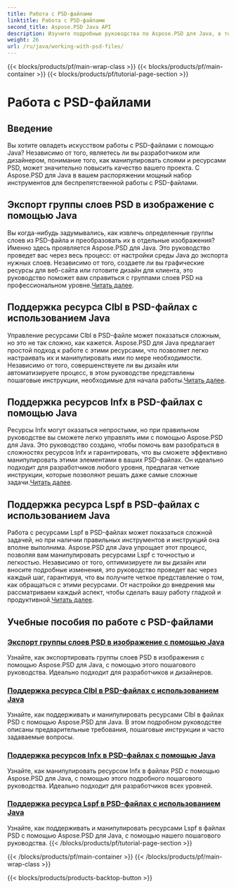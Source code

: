 ```yaml
---
title: Работа с PSD-файлами
linktitle: Работа с PSD-файлами
second_title: Aspose.PSD Java API
description: Изучите подробные руководства по Aspose.PSD для Java, в том числе о том, как экспортировать группы слоев PSD в изображения и манипулировать ресурсами Clbl, Infx и Lspf.
weight: 26
url: /ru/java/working-with-psd-files/
---
```


{{< blocks/products/pf/main-wrap-class >}}
{{< blocks/products/pf/main-container >}}
{{< blocks/products/pf/tutorial-page-section >}}

# Работа с PSD-файлами


## Введение

Вы хотите овладеть искусством работы с PSD-файлами с помощью Java? Независимо от того, являетесь ли вы разработчиком или дизайнером, понимание того, как манипулировать слоями и ресурсами PSD, может значительно повысить качество вашего проекта. С Aspose.PSD для Java в вашем распоряжении мощный набор инструментов для беспрепятственной работы с PSD-файлами.

## Экспорт группы слоев PSD в изображение с помощью Java

 Вы когда-нибудь задумывались, как извлечь определенные группы слоев из PSD-файла и преобразовать их в отдельные изображения? Именно здесь проявляется Aspose.PSD для Java. Это руководство проведет вас через весь процесс: от настройки среды Java до экспорта нужных слоев. Независимо от того, создаете ли вы графические ресурсы для веб-сайта или готовите дизайн для клиента, это руководство поможет вам справиться с группами слоев PSD на профессиональном уровне.[Читать далее](./export-psd-layer-group-to-image/).

## Поддержка ресурса Clbl в PSD-файлах с использованием Java

Управление ресурсами Clbl в PSD-файле может показаться сложным, но это не так сложно, как кажется. Aspose.PSD для Java предлагает простой подход к работе с этими ресурсами, что позволяет легко настраивать их и манипулировать ими по мере необходимости. Независимо от того, совершенствуете ли вы дизайн или автоматизируете процесс, в этом руководстве представлены пошаговые инструкции, необходимые для начала работы.[Читать далее](./support-clbl-resource-psd-files/).

## Поддержка ресурсов Infx в PSD-файлах с помощью Java

 Ресурсы Infx могут оказаться непростыми, но при правильном руководстве вы сможете легко управлять ими с помощью Aspose.PSD для Java. Это руководство создано, чтобы помочь вам разобраться в сложностях ресурсов Infx и гарантировать, что вы сможете эффективно манипулировать этими элементами в ваших PSD-файлах. Он идеально подходит для разработчиков любого уровня, предлагая четкие инструкции, которые позволяют решать даже самые сложные задачи.[Читать далее](./support-infx-resource-psd-files/).

## Поддержка ресурса Lspf в PSD-файлах с использованием Java

Работа с ресурсами Lspf в PSD-файлах может показаться сложной задачей, но при наличии правильных инструментов и инструкций она вполне выполнима. Aspose.PSD для Java упрощает этот процесс, позволяя вам манипулировать ресурсами Lspf с точностью и легкостью. Независимо от того, оптимизируете ли вы дизайн или вносите подробные изменения, это руководство проведет вас через каждый шаг, гарантируя, что вы получите четкое представление о том, как обращаться с этими ресурсами. От настройки до внедрения мы рассматриваем каждый аспект, чтобы сделать вашу работу гладкой и продуктивной.[Читать далее](./support-lspf-resource-psd-files/).

## Учебные пособия по работе с PSD-файлами
### [Экспорт группы слоев PSD в изображение с помощью Java](./export-psd-layer-group-to-image/)
Узнайте, как экспортировать группы слоев PSD в изображения с помощью Aspose.PSD для Java, с помощью этого пошагового руководства. Идеально подходит для разработчиков и дизайнеров.
### [Поддержка ресурса Clbl в PSD-файлах с использованием Java](./support-clbl-resource-psd-files/)
Узнайте, как поддерживать и манипулировать ресурсами Clbl в файлах PSD с помощью Aspose.PSD для Java. В этом подробном руководстве описаны предварительные требования, пошаговые инструкции и часто задаваемые вопросы.
### [Поддержка ресурсов Infx в PSD-файлах с помощью Java](./support-infx-resource-psd-files/)
Узнайте, как манипулировать ресурсом Infx в файлах PSD с помощью Aspose.PSD для Java, с помощью этого подробного пошагового руководства. Идеально подходит для разработчиков всех уровней.
### [Поддержка ресурса Lspf в PSD-файлах с использованием Java](./support-lspf-resource-psd-files/)
Узнайте, как поддерживать и манипулировать ресурсами Lspf в файлах PSD с помощью Aspose.PSD для Java, с помощью нашего пошагового руководства.
{{< /blocks/products/pf/tutorial-page-section >}}

{{< /blocks/products/pf/main-container >}}
{{< /blocks/products/pf/main-wrap-class >}}

{{< blocks/products/products-backtop-button >}}
